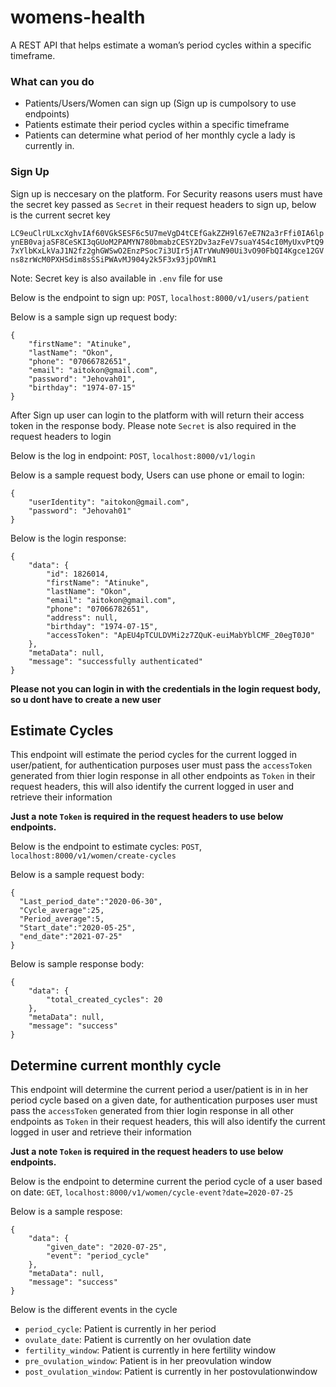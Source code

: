 # womens-health

A REST API that helps estimate a woman’s period cycles within a specific timeframe.

### What can you do
* Patients/Users/Women can sign up (Sign up is cumpolsory to use endpoints)
* Patients estimate their period cycles within a specific timeframe
* Patients can determine what period of her monthly cycle a lady is currently in.

### Sign Up
Sign up is neccesary on the platform.
For Security reasons users must have the secret key passed as `Secret` in their request headers to sign up, below is the current secret key

`LC9euClrULxcXghvIAf60VGkSESF6c5U7meVgD4tCEfGakZZH9l67eE7N2a3rFfi0IA6lpynEB0vajaSF8CeSKI3qGUoM2PAMYN780bmabzCESY2Dv3azFeV7suaY4S4cI0MyUxvPtQ97xYlbKxLkVaJ1N2fz2ghGWSwO2EnzPSoc7i3UIr5jATrVWuN90Ui3vO90FbQI4Kgce12GVns8zrWcM0PXHSdim8sSSiPWAvMJ904y2k5F3x93jpOVmR1`

Note: Secret key is also available in `.env` file for use

Below is the endpoint to sign up: `POST`,
`localhost:8000/v1/users/patient`

Below is a sample sign up request body:
```
{
    "firstName": "Atinuke",
    "lastName": "Okon",
    "phone": "07066782651",
    "email": "aitokon@gmail.com",
    "password": "Jehovah01",
    "birthday": "1974-07-15"
}
```
After Sign up user can login to the platform with will return their access token in the response body. Please note `Secret` is also required in the request headers to login

Below is the log in endpoint: `POST`,
`localhost:8000/v1/login`

Below is a sample request body, Users can use phone or email to login:
```
{
    "userIdentity": "aitokon@gmail.com",
    "password": "Jehovah01"
}
```

Below is the login response:
```
{
    "data": {
        "id": 1826014,
        "firstName": "Atinuke",
        "lastName": "Okon",
        "email": "aitokon@gmail.com",
        "phone": "07066782651",
        "address": null,
        "birthday": "1974-07-15",
        "accessToken": "ApEU4pTCULDVMi2z7ZQuK-euiMabYblCMF_20egT0J0"
    },
    "metaData": null,
    "message": "successfully authenticated"
}
```
**Please not you can login in with the credentials in the login request body, so u dont have to create a new user**

## Estimate Cycles

This endpoint will estimate the period cycles for the current logged in user/patient, for authentication purposes user must pass the `accessToken` generated from thier login response in all other endpoints as `Token` in their request headers, this will also identify the current logged in user and retrieve their information

**Just a note `Token` is required in the request headers to use below endpoints.**

Below is the endpoint to estimate cycles: `POST`, `localhost:8000/v1/women/create-cycles`

Below is a sample request body:
```
{
  "Last_period_date":"2020-06-30",
  "Cycle_average":25,
  "Period_average":5,
  "Start_date":"2020-05-25",
  "end_date":"2021-07-25"
}
```

Below is sample response body:
```
{
    "data": {
        "total_created_cycles": 20
    },
    "metaData": null,
    "message": "success"
}
```

## Determine current monthly cycle

This endpoint will determine the current period a user/patient is in in her period cycle based on a given date, for authentication purposes user must pass the `accessToken` generated from thier login response in all other endpoints as `Token` in their request headers, this will also identify the current logged in user and retrieve their information

**Just a note `Token` is required in the request headers to use below endpoints.**

Below is the endpoint to determine current the period cycle of a user based on date: `GET`,
`localhost:8000/v1/women/cycle-event?date=2020-07-25`


Below is a sample respose:
```
{
    "data": {
        "given_date": "2020-07-25",
        "event": "period_cycle"
    },
    "metaData": null,
    "message": "success"
}
```
Below is the different events in the cycle

* `period_cycle`: Patient is currently in her period
* `ovulate_date`: Patient is currently on her ovulation date
* `fertility_window`: Patient is currently in here fertility window
* `pre_ovulation_window`: Patient is in her preovulation window
* `post_ovulation_window`: Patient is currently in her postovulationwindow